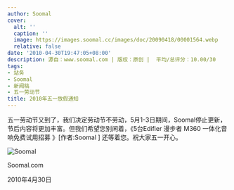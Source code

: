 ```yaml
---
author: Soomal
cover:
  alt: ''
  caption: ''
  image: https://images.soomal.cc/images/doc/20090418/00001564.webp
  relative: false
date: '2010-04-30T19:47:05+08:00'
description: 源自：www.soomal.com | 版权：原创 |  平均/总评分：10.00/30
tags:
- 站务
- Soomal
- 新闻稿
- 五一劳动节
title: 2010年五一放假通知
---
```


五一劳动节又到了，我们决定劳动节不劳动，5月1-3日期间，Soomal停止更新，节后内容将更加丰富。但我们希望您别闲着，《5台Edifier 漫步者 M360 一体化音响免费试用招募 》[作者:Soomal ]
还等着您。祝大家五一开心。



![Soomal](https://images.soomal.cc/images/doc/20090418/00001564.webp)



Soomal.com

2010年4月30日
